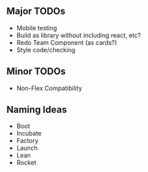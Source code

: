 ## Major TODOs

- Mobile testing
- Build as library without including react, etc?
- Redo Team Component (as cards?)
- Style code/checking

## Minor TODOs

- Non-Flex Compatibility

## Naming Ideas

- Boot
- Incubate
- Factory
- Launch
- Lean
- Rocket